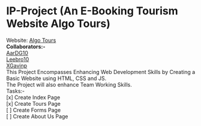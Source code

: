 # IP-Project (An E-Booking Tourism Website Algo Tours)
Website: [Algo Tours](https://aardg10.github.io/IP-Project/)<br>
<b>Collaborators:-</b> <br>[AarDG10](https://github.com/AarDG10) <br> [Leebro10](https://github.com/Leebro10) <br> [XGavinp](https://github.com/XGavinp) <br>
This Project Encompasses Enhancing Web Development Skills by Creating a Basic Website using HTML, CSS and JS. <br>
The Project will also enhance Team Working Skills.<br>
Tasks:-<br>
[x] Create Index Page <br>
[x] Create Tours Page <br>
[ ] Create Forms Page <br>
[ ] Create About Us Page <br>